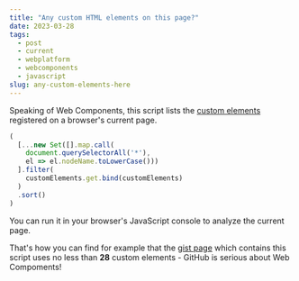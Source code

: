 ```yaml
---
title: "Any custom HTML elements on this page?"
date: 2023-03-28
tags: 
  - post
  - current
  - webplatform
  - webcomponents
  - javascript
slug: any-custom-elements-here
---
```


Speaking of Web Components, this script lists the
[custom elements](https://developer.mozilla.org/en-US/docs/Web/Web_Components/Using_custom_elements)
registered on a browser's current page.

```js
(
  [...new Set([].map.call(
    document.querySelectorAll('*'), 
    el => el.nodeName.toLowerCase()))
  ].filter(
    customElements.get.bind(customElements)
  )
  .sort()
)
```

You can run it in your browser's JavaScript console to analyze the current page.

That's how you can find for example that the
[gist page](https://gist.github.com/bdelacretaz/68ec08b099248542ba7a970b5f1d8ede) which contains this script uses no less than **28** custom elements - GitHub is serious about Web Compoments!